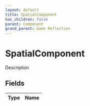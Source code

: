 ```yaml
---
layout: default
title: SpatialComponent
has_children: false
parent: Component
grand_parent: Game Reflection
---
```

# SpatialComponent
Description 

## Fields

| Type | Name |
|:----------|:--------------|

